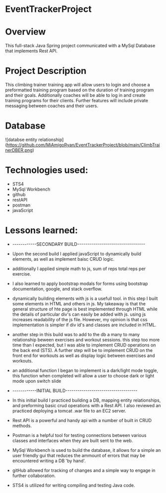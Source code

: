# EventTrackerProject

# Overview
This full-stack Java Spring project communicated with a MySql Database that implements Rest API.
# Project Description
This climbing trainer training app will allow users to login and choose a preformatted training program based on the duration of training program and their goals. Additionally coaches will be able to log in and create training programs for their clients. Further features will include private messaging between coaches and their users.

# Database

![databse entity relationship] (https://github.com/MiAmigoRyan/EventTrackerProject/blob/main/ClimbTrainerDBER.png)

# Technologies used:
* STS4
* MySql Workbench
* github
* restAPI
* postman
* javaScript

# Lessons learned:

* ------------SECONDARY BUILD----------------------------------
* Upon the second build I applied javaScript to dynamically build elements, as well as implement baisc CRUD logic.
* additionally I applied simple math to js, sum of reps total reps per exercise.
* I also learned to apply bootstrap modals for forms using bootstrap documentation, google, and stack overflow.
* dynamically building elements with js is a usefull tool. in this step I built some elements in HTML and others in js. My takeaway is that the general structure of hte page is best implemented through HTML while the details of particular div's can easily be added with js. using js increases readability of the js file. However, my opinion is that css implementation is simpler if div id's and classes are included in HTML.
* another step in this build was to add to the db a many to many relationship beween exercises and workout sessions. this step too more time than I expected, but I was able to implement CRUD operations on the back end (STS). A further step will be to implement CRUD on the front end for workouts as well as display logic between exercises and workouts.
* an additional function I began to implement is a dark/light mode toggle, this function when completed will allow a user to choose dark or light mode upon switch slide

* ------------INITIAL BUILD------------------------------------
* In this initial build I practiced building a DB, mapping entity relationships, and preforming basic crud operations with a Rest API. I also reviewed an practiced deploying a tomcat .war file to an EC2 server.
* Rest API is a powerful and handy api with a number of built in CRUD methods. 
* Postman is a helpful tool for testing connections between various classes and interfaces when they are built sent to the web. 
* MySql Workbench is used to build the database, it allows for a simple an user friendly gui that reduces the ammount of errors that may be encountered writing a DB 'by hand'. 
* gitHub allowed for tracking of changes and a simple way to engage in further collaboration. 
* STS4 is utilized for writing compiling and testing Java code.

